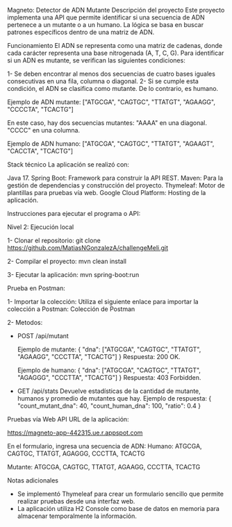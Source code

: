 Magneto: Detector de ADN Mutante
Descripción del proyecto
Este proyecto implementa una API que permite identificar si una secuencia de ADN pertenece a un mutante o a un humano. La lógica se basa en buscar patrones específicos dentro de una matriz de ADN.

Funcionamiento
El ADN se representa como una matriz de cadenas, donde cada carácter representa una base nitrogenada (A, T, C, G). Para identificar si un ADN es mutante, se verifican las siguientes condiciones:

1- Se deben encontrar al menos dos secuencias de cuatro bases iguales consecutivas en una fila, columna o diagonal.
2- Si se cumple esta condición, el ADN se clasifica como mutante. De lo contrario, es humano.

Ejemplo de ADN mutante: ["ATGCGA",  "CAGTGC",  "TTATGT",  "AGAAGG",  "CCCCTA",  "TCACTG"]

En este caso, hay dos secuencias mutantes:
"AAAA" en una diagonal.
"CCCC" en una columna.


Ejemplo de ADN humano: ["ATGCGA",  "CAGTGC",  "TTATGT",  "AGAAGT",  "CACCTA",  "TCACTG"]



Stack técnico
La aplicación se realizó con:

Java 17.
Spring Boot: Framework para construir la API REST.
Maven: Para la gestión de dependencias y construcción del proyecto.
Thymeleaf: Motor de plantillas para pruebas vía web.
Google Cloud Platform: Hosting de la aplicación.


Instrucciones para ejecutar el programa o API:

Nivel 2: Ejecución local

1- Clonar el repositorio:
git clone https://github.com/MatiasNGonzalezA/challengeMeli.git 

2- Compilar el proyecto: mvn clean install

3- Ejecutar la aplicación: mvn spring-boot:run



Prueba en Postman:


1- Importar la colección:
Utiliza el siguiente enlace para importar la colección a Postman:
Colección de Postman

2- Metodos:  

  - POST /api/mutant
    
    Ejemplo de mutante:
    {
        "dna": ["ATGCGA", "CAGTGC", "TTATGT", "AGAAGG", "CCCTTA", "TCACTG"]
    }
    Respuesta: 200 OK.


    Ejemplo de humano:
    {
        "dna": ["ATGCGA", "CAGTGC", "TTATGT", "AGAGGG", "CCCTTA", "TCACTG"]
    }
    Respuesta: 403 Forbidden.



  - GET /api/stats
    Devuelve estadísticas de la cantidad de mutante, humanos y promedio de mutantes que hay.
    Ejemplo de respuesta:
      {
      "count_mutant_dna": 40,
      "count_human_dna": 100,
      "ratio": 0.4
      }



Pruebas vía Web API
URL de la aplicación:

https://magneto-app-442315.ue.r.appspot.com


En el formulario, ingresa una secuencia de ADN:
Humano:
      ATGCGA, CAGTGC, TTATGT, AGAGGG, CCCTTA, TCACTG
      
Mutante:
      ATGCGA, CAGTGC, TTATGT, AGAAGG, CCCTTA, TCACTG



Notas adicionales
- Se implementó Thymeleaf para crear un formulario sencillo que permite realizar pruebas desde una interfaz web.
- La aplicación utiliza H2 Console como base de datos en memoria para almacenar temporalmente la información.



    
